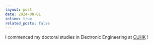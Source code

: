 ```yaml
---
layout: post
date: 2024-08-01
inline: true
related_posts: false
---
```


I commenced my doctoral studies in Electronic Engineering at [CUHK](https://www.cuhk.edu.hk) !